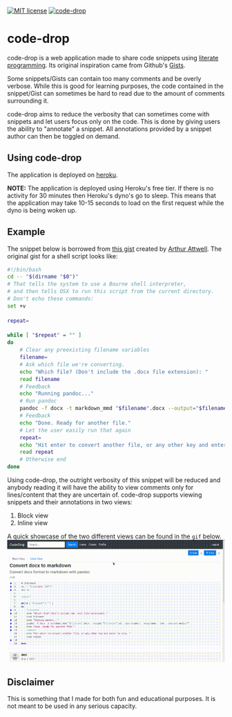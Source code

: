[![MIT license](https://img.shields.io/badge/License-MIT-blue.svg)](https://lbesson.mit-license.org/)  [![code-drop](https://circleci.com/gh/sehnsucht13/code-drop.svg?style=shield)](https://app.circleci.com/pipelines/github/sehnsucht13/code-drop)
# code-drop
code-drop is a web application made to share code snippets using [literate programming](https://en.wikipedia.org/wiki/Literate_programming). Its original inspiration came from Github's [Gists](https://gist.github.com/discover).

Some snippets/Gists can contain too many comments and be overly verbose. While this is good for learning purposes, the code contained in the snippet/Gist can sometimes be hard to read due to the amount of comments surrounding it.

code-drop aims to reduce the verbosity that can sometimes come with snippets and let users focus only on the code. This is done by giving users the ability to "annotate" a snippet. All annotations provided by a snippet author can then be toggled on demand.

## Using code-drop
The application is deployed on [heroku](https://code-drop.herokuapp.com/).

**NOTE:** The application is deployed using Heroku's free tier. If there is no activity for 30 minutes then Heroku's dyno's go to sleep. This means that the application may take 10-15 seconds to load on the first request while the dyno is being woken up.

## Example
The snippet below is borrowed from [this gist](https://gist.github.com/arthurattwell/44713ec1a870c075eb5e8d7c3ef600ee) created by [Arthur Attwell](https://gist.github.com/arthurattwell).
The original gist for a shell script looks like:
```sh
#!/bin/bash
cd -- "$(dirname "$0")"
# That tells the system to use a Bourne shell interpreter,
# and then tells OSX to run this script from the current directory.
# Don't echo these commands:
set +v

repeat=

while [ "$repeat" = "" ]
do
    # Clear any preexisting filename variables
    filename=
    # Ask which file we're converting.
    echo "Which file? (Don't include the .docx file extension): "
    read filename
    # Feedback
    echo "Running pandoc..."
    # Run pandoc
    pandoc -f docx -t markdown_mmd "$filename".docx --output="$filename".md --atx-headers --wrap=none --toc --extract-media=""
    # Feedback
    echo "Done. Ready for another file."
    # Let the user easily run that again
    repeat=
    echo "Hit enter to convert another file, or any other key and enter to stop. "
    read repeat
    # Otherwise end
done
```
Using code-drop, the outright verbosity of this snippet will be reduced and anybody reading it will have the ability to view comments only for lines/content that they are uncertain of. code-drop supports viewing snippets and their annotations in two views:
1. Block view
2. Inline view

A quick showcase of the two different views can be found in the `gif` below.
![](docs/code_drop_view.gif "Showcase")
## Disclaimer
This is something that I made for both fun and educational purposes. It is not meant to be used in any serious capacity.

